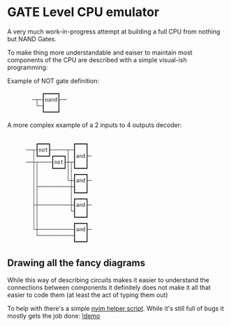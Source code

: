# GATE Level CPU emulator

A very much work-in-progress attempt at building a full CPU from nothing but NAND Gates.

To make thing more understandable and eaiser to maintain most components of the CPU
are described with a simple visual-ish programming:

Example of NOT gate definition:
```
           ┏━━━━┓
        ─┬─┨nand┠──
         └─┨    ┃
           ┗━━━━┛
```

A more complex example of a 2 inputs to 4 outputs decoder:
```

         ┏━━━┓       ┏━━━┓
      ──┬┨not┠─────┬─┨   ┃
        │┗━━━┛┏━━━┓│ ┃and┠─
      ──┼┬────┨not┠┼┬┨   ┃
        ││    ┗━━━┛││┗━━━┛
        ││         ││┏━━━┓
        ││         └┼┨and┠─
        │├──────────┼┨   ┃
        ││          │┗━━━┛
        ││          │┏━━━┓
        ├┼──────────┼┨and┠─
        ││          └┨   ┃
        ││           ┗━━━┛
        ││           ┏━━━┓
        └┼───────────┨and┠─
         └───────────┨   ┃
                     ┗━━━┛
```

## Drawing all the fancy diagrams

While this way of describing circuits makes it easier to understand the connections between components it definitely does not make it all that easier to code them (at least the act of typing them out)

To help with there's a simple [nvim helper script](https://github.com/selfius/dotfiles/blob/master/.config/nvim/lua/localplugins/boxes/plugin/boxes.lua). While it's still full of bugs it mostly gets the job done:
[!demo](https://github.com/selfius/cpu/blob/b1060703aa9edbb93ca519a820508bc3e9c9de63/static/demo.gif)

